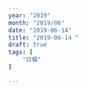 ```yaml
---
year: "2019"
month: "2019/06"
date: "2019-06-14"
title: "2019-06-14 "
draft: true
tags: [
    "日報"
]

---
```


